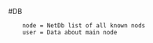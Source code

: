 #DB
        
        node = NetDb list of all known nods
        user = Data about main node
        